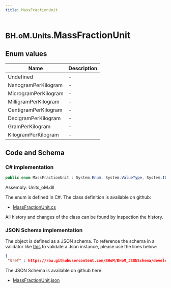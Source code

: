 ```yaml
---
title: MassFractionUnit
---
```


# <small>BH.oM.Units.</small>**MassFractionUnit**



## Enum values

| Name            | Description                                                    |
|-----------------|----------------------------------------------------------------|
| Undefined |  -  |
| NanogramPerKilogram |  -  |
| MicrogramPerKilogram |  -  |
| MilligramPerKilogram |  -  |
| CentigramPerKilogram |  -  |
| DecigramPerKilogram |  -  |
| GramPerKilogram |  -  |
| KilogramPerKilogram |  -  |


## Code and Schema

### C# implementation

``` C# title="C#"
public enum MassFractionUnit : System.Enum, System.ValueType, System.IComparable, System.ISpanFormattable, System.IFormattable, System.IConvertible
```

Assembly: Units_oM.dll

The enum is defined in C#. The class definition is available on github:

- [MassFractionUnit.cs](https://github.com/BHoM/Localisation_Toolkit/blob/develop/Units_oM/Enums\MassFractionUnit.cs)

All history and changes of the class can be found by inspection the history.
### JSON Schema implementation

The object is defined as a JSON schema. To reference the schema in a validator like [this](https://www.jsonschemavalidator.net/) to validate a Json instance, please use the lines below:

``` json title="JSON Schema"
{
 "$ref" : https://raw.githubusercontent.com/BHoM/BHoM_JSONSchema/develop/Units_oM/MassFractionUnit.json}
```

The JSON Schema is available on github here:

- [MassFractionUnit.json](https://github.com/BHoM/BHoM_JSONSchema/blob/develop/Units_oM/MassFractionUnit.json)
